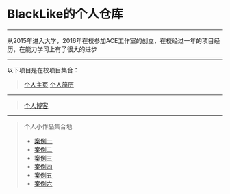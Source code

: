 # BlackLike的个人仓库
***
从2015年进入大学，2016年在校参加ACE工作室的创立，在校经过一年的项目经历，在能力学习上有了很大的进步
***
以下项目是在校项目集合：
> [个人主页](http://blacklike.github.io/something/jianli/main.html)
> [个人简历](http://blacklike.github.io/something/resume/resume/index.html)
---
> [个人博客](https://blacklike.github.io)
***
> 个人小作品集合地
> - [案例一](https://blacklike.github.io/something/js/js%E6%A1%88%E4%BE%8B%E4%B8%80/jsTest1.html)
> - [案例二](https://blacklike.github.io/something/js/js%E6%A1%88%E4%BE%8B%E4%BA%8C/3D.html)
> - [案例三](https://blacklike.github.io/something/mydemo/calendar.html)
> - [案例四](https://blacklike.github.io/something/mydemo/demo_one.html)
> - [案例五](https://blacklike.github.io/something/mydemo/demo_two.html)
> - [案例六](https://blacklike.github.io/something/mydemo/demo_three/demo_three.html)
